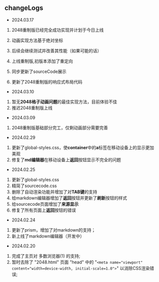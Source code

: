 ## changeLogs

- 2024.03.17
1. 2048重制版已经完全成功实现并计划于今日上线
2. 动画实现方法基于绝对坐标
3. 后续会继续测试并改善其性能（如果可能的话）

4. 上线重制版,初版本添加了重定向
5. 同步更新了sourceCode展示

6. 更新了2048重制版的响应式布局代码 

- 2024.03.10
1. 暂无**2048格子动画问题**的最佳实现方法，目前体验不佳
2. 推迟2048重制版上线

- 2024.03.09
1. 2048重制版基础部分完工，仅剩动画部分需要完善

- 2024.02.29
1. 更新了global-styles.css，使**container**中的**a**标签在移动设备上的显示更加美观
2. 修复了**md编辑器**在移动设备上**返回**按钮显示不完全的问题

- 2024.02.25
1. 更新了global-styles.css
2. 精简了sourcecode.css
3. 删除了自动渲染功能并增加了对**TAB键**的支持
4. 给markdown编辑器增加了**返回**按钮并更新了**刷新**按钮的样式
5. 给sourcecode页面增加了**来源显示**
6. 修复了所有页面上**返回**按钮的错误

- 2024.02.24
1. 更新了prism，增加了对markdown的支持；
2. 新上线了markdown编辑器（开发中）

- 2024.02.20
1. 完成了主页对 多数浏览器(1) 的支持;  
2. 暂时去除了 "2048.html" 页面 "head" 中的 "`<meta name="viewport" content="width=device-width, initial-scale=1.0">`" 以消除CSS渲染错误;
